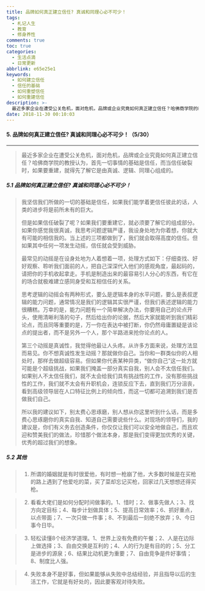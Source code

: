 ```yaml
---
title: 品牌如何真正建立信任? 真诚和同理心必不可少！
tags:
  - 札记人生
  - 教育
  - 修身养性
comments: true
toc: true
categories:
  - 生活点滴
  - 日常更新
abbrlink: e65e25e1
keywords:
  - 如何建立信任
  - 信任的基础
  - 如何重塑信任
  - 如何重建信任
description: >-
  最近多家企业在遭受公关危机，面对危机，品牌或企业究竟如何真正建立信任？哈佛商学院的教授认为，首先一切事情的基础是信任，而当信任破裂时，如果要重建，就得先了解它是由真诚、逻辑、同理心组成的。
date: 2018-11-30 00:10:03
---
```

<script type="text/javascript" src="/js/src/bai.js"></script>

#### 5. 品牌如何真正建立信任? 真诚和同理心必不可少！（5/30）
---
> 最近多家企业在遭受公关危机，面对危机，品牌或企业究竟如何真正建立信任？哈佛商学院的教授认为，首先一切事情的基础是信任，而当信任破裂时，如果要重建，就得先了解它是由真诚、逻辑、同理心组成的。

##### 5.1 品牌如何真正建立信任? 真诚和同理心必不可少！
> 我坚信我们所做的一切的基础是信任，如果我们能学着更信任彼此的话，人类的进步将是前所未有的巨大。
>
> 但是如果信任破裂了呢？如果我们要重建它，就必须要了解它的组成部分。如果你感觉我很真诚，我思考问题逻辑严谨，我设身处地为你着想，你就大有可能的相信我的。当上述的三项都做到了，我们就会取得高度的信任。但如果其中任何一项发生动摇，信任就会受到威胁。
>
> 最常见的动摇是在设身处地为人着想着一项，处理方式如下：仔细查找、好好观察、聆听我们面前的人，把自己深深代入他们的感观角度，最起码的，请把你的手机收起拿走。手机是制造出来的最容易引人分心的东西，有它在的场合就极难建立感同身受和互相信任的关系。
>
> 思考逻辑的动摇会有两种形式，要么是逻辑本身的水平问题，要么是表叔逻辑的能力问题，通常情况是我们的逻辑其实很严谨，但我们表述逻辑的能力很糟糕。万幸的是，能力问题有一个简单解决办法，你要用自己的论点开头，使用清晰利落的句子，然后给出你的论据，然后大家就能听到我们精彩论点，而且同等重要的是，万一你在表达中被打断，你仍然毋庸置疑是该论点的提出者，而不是另外一个人，那个半路进来抢你论点的人。
>
> 第三个动摇是真诚性，我觉得他最让人头疼。从许多方面来说，处理方法显而易见。你不想真诚性发生动摇？那就做你自己。当你和一群类似你的人相处时，那样去做超级容易。但如果你代表某种异类，“做你自己”这一处方就可能是个超级挑战，如果我们掩盖一部分真实自我，别人会不太信任我们。如果别人不太信任我们，就不太会给我们具有挑战性的工作，没有那些挑战性的工作，我们就不太会有升职机会，连锁反应下去，直到我们万分沮丧，看到高级领导层在人口特征比例上的倾向性，而这一切都可追溯到我们是否做我们自己。
>
> 所以我的建议如下，别太费心思琢磨，别人想从你这里听到什么话，而是多费心思琢磨你的真实自我、知道自己需要说些什么。对现场的领导们，我的建议是，你们有义务去创造条件，你仅仅让我们可以安全地做自己，而且欢迎和赞美我们的做法，珍惜那个做法本身，那是我们变得更加优秀的关键，优秀的超过我们的想象。

##### 5.2 其他
> 1. 所谓的婚姻就是有时很爱他，有时想一枪崩了他，大多数时候是在买枪的路上遇到了他爱吃的菜，买了菜却忘记买枪，回家过几天想想还得买枪。

> 2. 看看大佬们是如何分配时间做事的。1、惜时；2、做事先做人；3、找方向定目标；4、每步计划做具体；5、提高日常效率；6、抓好重点，以点带面；7、一次只做一件事；8、不到最后一刻绝不放弃；9、今日事今日毕。

> 3. 轻松读懂8个经济学道理。1、世界上没有免费的午餐；2、人是在边际上做选择；3、自由交换是互利的；4、人的行为是有目的的；5、分工是进步的源泉；6、结果比动机更为重要；7、自由竞争是件好事情；8、制度比人强。

> 4. 失败本身不是好事，但如果能够从失败中总结经验，并且指导以后的生活工作，它就是有好处的，因此要客观对待失败。

